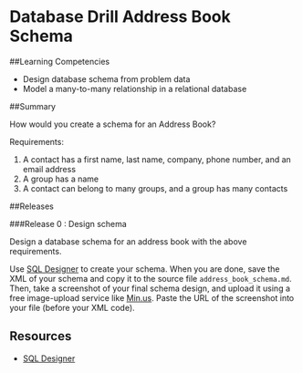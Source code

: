 # Database   Drill Address Book Schema 
 
##Learning Competencies 

* Design database schema from problem data
* Model a many-to-many relationship in a relational database

##Summary 

 How would you create a schema for an Address Book?

Requirements:

1. A contact has a first name, last name, company, phone number, and an email address
2. A group has a name
3. A contact can belong to many groups, and a group has many contacts


##Releases

###Release 0 : Design schema

Design a database schema for an address book with the above requirements.

Use [SQL Designer][] to create your schema.  When you are done, save the XML of your schema and copy it to the source file `address_book_schema.md`. Then, take a screenshot of your final schema design, and upload it using a free image-upload service like [Min.us](http://minus.com).  Paste the URL of the screenshot into your file (before your XML code). 

## Resources

* [SQL Designer][]

[SQL Designer]: https://schemadesigner.devbootcamp.com/
